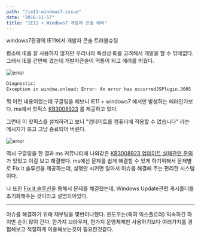 ```yaml
---
path: "/ie11-windows7-issue"
date: "2016-11-17"
title: "IE11 + Windows7 개발자 콘솔 에러"
---
```


windows7환경의 IE11에서 개발자 콘솔 트러블슈팅
<!-- more --> 

<style>
img{ margin: 0 auto; display: block;}
</style>

평소에 IE를 잘 사용하지 않지만 우리나라 특성상 IE를 고려해서 개발을 할 수 밖에없다. 그래서 IE를 간만에 켰는데
개발자콘솔이 먹통이 되고 에러를 띄웠다.

![error](/images/2016-11-17-explore-developer-console-issue/1.png)

``` sh
Diagnostic:
Exception in window.onload: Error: An error has occurredJSPlugin.3005
```

뭐 이런 내용이었는데 구글링을 해보니 IE11 + windows7 에서만 발생하는 에러인가보다.
ms에서 핫픽스 <a href="https://www.microsoft.com/ko-kr/download/details.aspx?id=45134" target="_blank">KB3008923</a> 를 제공하고 있다.

그런데 이 핫픽스를 설치하려고 보니 "업데이트를 컴퓨터에 적용할 수 없습니다" 라는 메시지가 뜨고 그냥 종료되어 버린다.

![error](/images/2016-11-17-explore-developer-console-issue/2.png)

역시 구글링을 한 결과 ms 커뮤니티에 나와같은 <a href="https://www.microsoft.com/ko-kr/download/details.aspx?id=45134" target="_blank">KB3008923 업데이트 실패관련 문의</a>가 있었고 이걸 보고 해결했다.
ms에선 문제를 쉽게 해결할 수 있게 하기위해서 문제별로 Fix it 솔루션을 제공하는데, 실행만 시키면 알아서 이슈를 해결해 주는 편리한 시스템이다. 

나 또한 <a href="http://go.microsoft.com/?linkid=9665683" target="_blank">Fix it 솔루션</a>을 통해서 문제를 해결했는데, Windows Update관련 캐시폴더를 초기화해주는 것이라고 설명되어있다.

-----
이슈를 해결하기 위해 재부팅을 몇번이나했다. 윈도우는(특히 익스플로러) 익숙하긴 하지만 손이 많이 간다. 한가지 브라우저, 한가지 운영체제만 사용하기보다 여러가지를 경험해보고 적절하게 이용해보는것이 필요한것같다.


